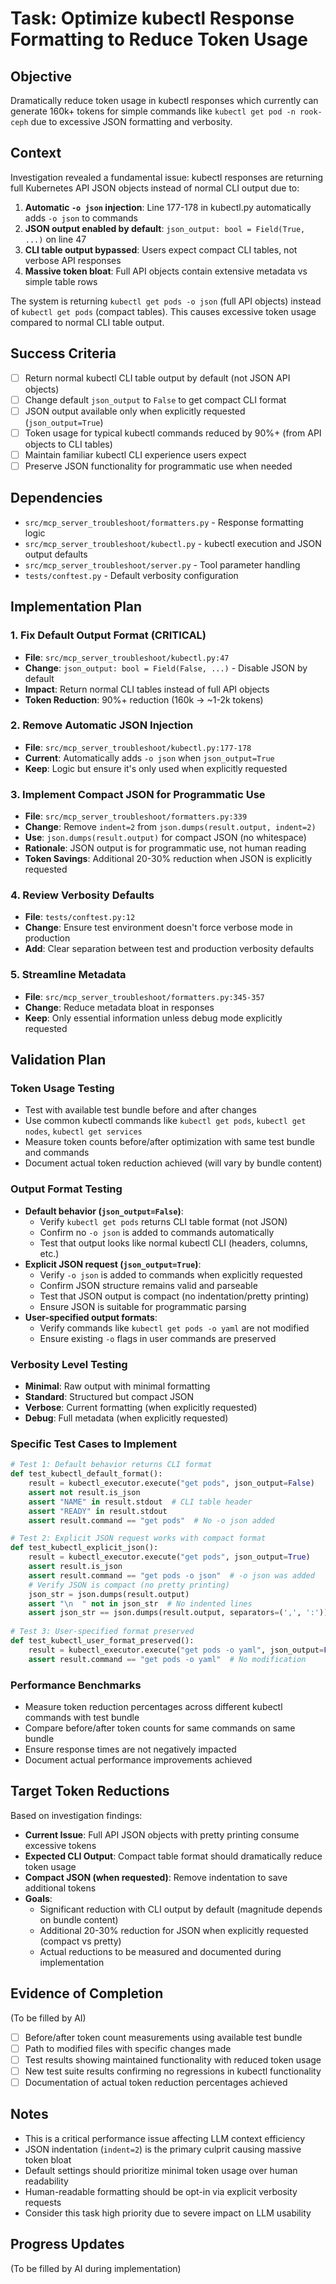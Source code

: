 # Task: Optimize kubectl Response Formatting to Reduce Token Usage

## Objective
Dramatically reduce token usage in kubectl responses which currently can generate 160k+ tokens for simple commands like `kubectl get pod -n rook-ceph` due to excessive JSON formatting and verbosity.

## Context
Investigation revealed a fundamental issue: kubectl responses are returning full Kubernetes API JSON objects instead of normal CLI output due to:
1. **Automatic `-o json` injection**: Line 177-178 in kubectl.py automatically adds `-o json` to commands
2. **JSON output enabled by default**: `json_output: bool = Field(True, ...)` on line 47
3. **CLI table output bypassed**: Users expect compact CLI tables, not verbose API responses
4. **Massive token bloat**: Full API objects contain extensive metadata vs simple table rows

The system is returning `kubectl get pods -o json` (full API objects) instead of `kubectl get pods` (compact tables). This causes excessive token usage compared to normal CLI table output.

## Success Criteria
- [ ] Return normal kubectl CLI table output by default (not JSON API objects)
- [ ] Change default `json_output` to `False` to get compact CLI format
- [ ] JSON output available only when explicitly requested (`json_output=True`)
- [ ] Token usage for typical kubectl commands reduced by 90%+ (from API objects to CLI tables)
- [ ] Maintain familiar kubectl CLI experience users expect
- [ ] Preserve JSON functionality for programmatic use when needed

## Dependencies
- `src/mcp_server_troubleshoot/formatters.py` - Response formatting logic
- `src/mcp_server_troubleshoot/kubectl.py` - kubectl execution and JSON output defaults
- `src/mcp_server_troubleshoot/server.py` - Tool parameter handling
- `tests/conftest.py` - Default verbosity configuration

## Implementation Plan

### 1. Fix Default Output Format (CRITICAL)
- **File**: `src/mcp_server_troubleshoot/kubectl.py:47`
- **Change**: `json_output: bool = Field(False, ...)` - Disable JSON by default
- **Impact**: Return normal CLI tables instead of full API objects
- **Token Reduction**: 90%+ reduction (160k → ~1-2k tokens)

### 2. Remove Automatic JSON Injection
- **File**: `src/mcp_server_troubleshoot/kubectl.py:177-178`
- **Current**: Automatically adds `-o json` when `json_output=True`
- **Keep**: Logic but ensure it's only used when explicitly requested

### 3. Implement Compact JSON for Programmatic Use
- **File**: `src/mcp_server_troubleshoot/formatters.py:339`
- **Change**: Remove `indent=2` from `json.dumps(result.output, indent=2)`
- **Use**: `json.dumps(result.output)` for compact JSON (no whitespace)
- **Rationale**: JSON output is for programmatic use, not human reading
- **Token Savings**: Additional 20-30% reduction when JSON is explicitly requested

### 4. Review Verbosity Defaults
- **File**: `tests/conftest.py:12`
- **Change**: Ensure test environment doesn't force verbose mode in production
- **Add**: Clear separation between test and production verbosity defaults

### 5. Streamline Metadata
- **File**: `src/mcp_server_troubleshoot/formatters.py:345-357`
- **Change**: Reduce metadata bloat in responses
- **Keep**: Only essential information unless debug mode explicitly requested

## Validation Plan

### Token Usage Testing
- Test with available test bundle before and after changes
- Use common kubectl commands like `kubectl get pods`, `kubectl get nodes`, `kubectl get services`
- Measure token counts before/after optimization with same test bundle and commands
- Document actual token reduction achieved (will vary by bundle content)

### Output Format Testing
- **Default behavior (`json_output=False`)**: 
  - Verify `kubectl get pods` returns CLI table format (not JSON)
  - Confirm no `-o json` is added to commands automatically
  - Test that output looks like normal kubectl CLI (headers, columns, etc.)
- **Explicit JSON request (`json_output=True`)**:
  - Verify `-o json` is added to commands when explicitly requested
  - Confirm JSON structure remains valid and parseable  
  - Test that JSON output is compact (no indentation/pretty printing)
  - Ensure JSON is suitable for programmatic parsing
- **User-specified output formats**:
  - Verify commands like `kubectl get pods -o yaml` are not modified
  - Ensure existing `-o` flags in user commands are preserved

### Verbosity Level Testing
- **Minimal**: Raw output with minimal formatting
- **Standard**: Structured but compact JSON
- **Verbose**: Current formatting (when explicitly requested)
- **Debug**: Full metadata (when explicitly requested)

### Specific Test Cases to Implement
```python
# Test 1: Default behavior returns CLI format
def test_kubectl_default_format():
    result = kubectl_executor.execute("get pods", json_output=False)
    assert not result.is_json
    assert "NAME" in result.stdout  # CLI table header
    assert "READY" in result.stdout
    assert result.command == "get pods"  # No -o json added

# Test 2: Explicit JSON request works with compact format
def test_kubectl_explicit_json():
    result = kubectl_executor.execute("get pods", json_output=True)
    assert result.is_json
    assert result.command == "get pods -o json"  # -o json was added
    # Verify JSON is compact (no pretty printing)
    json_str = json.dumps(result.output)
    assert "\n  " not in json_str  # No indented lines
    assert json_str == json.dumps(result.output, separators=(',', ':'))  # Compact
    
# Test 3: User-specified format preserved
def test_kubectl_user_format_preserved():
    result = kubectl_executor.execute("get pods -o yaml", json_output=False)
    assert result.command == "get pods -o yaml"  # No modification
```

### Performance Benchmarks
- Measure token reduction percentages across different kubectl commands with test bundle
- Compare before/after token counts for same commands on same bundle
- Ensure response times are not negatively impacted
- Document actual performance improvements achieved

## Target Token Reductions
Based on investigation findings:
- **Current Issue**: Full API JSON objects with pretty printing consume excessive tokens
- **Expected CLI Output**: Compact table format should dramatically reduce token usage
- **Compact JSON (when requested)**: Remove indentation to save additional tokens
- **Goals**: 
  - Significant reduction with CLI output by default (magnitude depends on bundle content)
  - Additional 20-30% reduction for JSON when explicitly requested (compact vs pretty)
  - Actual reductions to be measured and documented during implementation

## Evidence of Completion
(To be filled by AI)
- [ ] Before/after token count measurements using available test bundle
- [ ] Path to modified files with specific changes made  
- [ ] Test results showing maintained functionality with reduced token usage
- [ ] New test suite results confirming no regressions in kubectl functionality
- [ ] Documentation of actual token reduction percentages achieved

## Notes
- This is a critical performance issue affecting LLM context efficiency
- JSON indentation (`indent=2`) is the primary culprit causing massive token bloat
- Default settings should prioritize minimal token usage over human readability
- Human-readable formatting should be opt-in via explicit verbosity requests
- Consider this task high priority due to severe impact on LLM usability

## Progress Updates
(To be filled by AI during implementation)